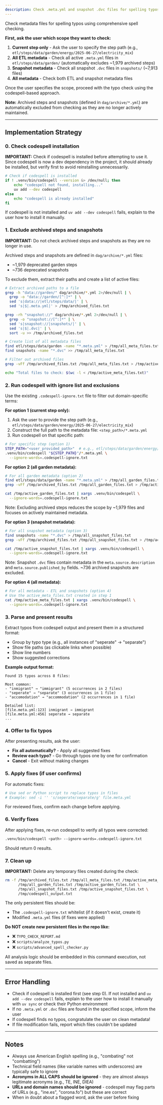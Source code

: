 ```yaml
---
description: Check .meta.yml and snapshot .dvc files for spelling typos using codespell
---
```


Check metadata files for spelling typos using comprehensive spell checking.

**First, ask the user which scope they want to check:**

1. **Current step only** - Ask the user to specify the step path (e.g., `etl/steps/data/garden/energy/2025-06-27/electricity_mix`)
2. **All ETL metadata** - Check all active `.meta.yml` files in `etl/steps/data/garden/` (automatically excludes ~1,979 archived steps)
3. **Snapshot metadata** - Check all snapshot `.dvc` files in `snapshots/` (~7,913 files)
4. **All metadata** - Check both ETL and snapshot metadata files

Once the user specifies the scope, proceed with the typo check using the codespell-based approach.

**Note:** Archived steps and snapshots (defined in `dag/archive/*.yml`) are automatically excluded from checking as they are no longer actively maintained.

---

## Implementation Strategy

### 0. Check codespell installation

**IMPORTANT:** Check if codespell is installed before attempting to use it. Since codespell is now a dev dependency in the project, it should already be installed, but verify first to avoid reinstalling unnecessarily.

```bash
# Check if codespell is installed
if ! .venv/bin/codespell --version &> /dev/null; then
    echo "codespell not found, installing..."
    uv add --dev codespell
else
    echo "codespell is already installed"
fi
```

If codespell is not installed and `uv add --dev codespell` fails, explain to the user how to install it manually.

### 1. Exclude archived steps and snapshots

**IMPORTANT:** Do not check archived steps and snapshots as they are no longer in use.

Archived steps and snapshots are defined in `dag/archive/*.yml` files:
- ~1,979 deprecated garden steps
- ~736 deprecated snapshots

To exclude them, extract their paths and create a list of active files:

```bash
# Extract archived paths to a file
grep -h "data://garden/" dag/archive/*.yml 2>/dev/null | \
  grep -o "data://garden/[^:]*" | \
  sed 's|data://|etl/steps/data/|' | \
  sed 's|$|.meta.yml|' > /tmp/archived_files.txt

grep -rh "snapshot://" dag/archive/*.yml 2>/dev/null | \
  grep -o "snapshot://[^:]*" | \
  sed 's|snapshot://|snapshots/|' | \
  sed 's|$|.dvc|' | \
  sort -u >> /tmp/archived_files.txt

# Create list of all metadata files
find etl/steps/data/garden -name "*.meta.yml" > /tmp/all_meta_files.txt
find snapshots -name "*.dvc" >> /tmp/all_meta_files.txt

# Filter out archived files
grep -vFf /tmp/archived_files.txt /tmp/all_meta_files.txt > /tmp/active_meta_files.txt

echo "Total files to check: $(wc -l < /tmp/active_meta_files.txt)"
```

### 2. Run codespell with ignore list and exclusions

Use the existing `.codespell-ignore.txt` file to filter out domain-specific terms:

**For option 1 (current step only):**

1. Ask the user to provide the step path (e.g., `etl/steps/data/garden/energy/2025-06-27/electricity_mix`)
2. Construct the full path to the metadata file: `<step_path>/*.meta.yml`
3. Run codespell on that specific path:

```bash
# For specific step (option 1)
STEP_PATH="<user_provided_path>"  # e.g., etl/steps/data/garden/energy/2025-06-27/electricity_mix
.venv/bin/codespell "${STEP_PATH}"/*.meta.yml \
  --ignore-words=.codespell-ignore.txt
```

**For option 2 (all garden metadata):**

```bash
# For all garden metadata (option 2)
find etl/steps/data/garden -name "*.meta.yml" > /tmp/all_garden_files.txt
grep -vFf /tmp/archived_files.txt /tmp/all_garden_files.txt > /tmp/active_garden_files.txt

cat /tmp/active_garden_files.txt | xargs .venv/bin/codespell \
  --ignore-words=.codespell-ignore.txt
```

Note: Excluding archived steps reduces the scope by ~1,979 files and focuses on actively maintained metadata.

**For option 3 (snapshot metadata):**

```bash
# For all snapshot metadata (option 3)
find snapshots -name "*.dvc" > /tmp/all_snapshot_files.txt
grep -vFf /tmp/archived_files.txt /tmp/all_snapshot_files.txt > /tmp/active_snapshot_files.txt

cat /tmp/active_snapshot_files.txt | xargs .venv/bin/codespell \
  --ignore-words=.codespell-ignore.txt
```

Note: Snapshot `.dvc` files contain metadata in the `meta.source.description` and `meta.source.published_by` fields. ~736 archived snapshots are excluded.

**For option 4 (all metadata):**

```bash
# For all metadata - ETL and snapshots (option 4)
# Use the active_meta_files.txt created in step 1
cat /tmp/active_meta_files.txt | xargs .venv/bin/codespell \
  --ignore-words=.codespell-ignore.txt
```

### 3. Parse and present results

Extract typos from codespell output and present them in a structured format:

- Group by typo type (e.g., all instances of "seperate" → "separate")
- Show file paths (as clickable links when possible)
- Show line numbers
- Show suggested corrections

**Example output format:**

```
Found 15 typos across 8 files:

Most common:
- "inmigrant" → "immigrant" (5 occurrences in 2 files)
- "seperate" → "separate" (3 occurrences in 1 file)
- "accomodation" → "accommodation" (2 occurrences in 1 file)

Detailed list:
[file.meta.yml:123] inmigrant → immigrant
[file.meta.yml:456] seperate → separate
...
```

### 4. Offer to fix typos

After presenting results, ask the user:

- **Fix all automatically?** - Apply all suggested fixes
- **Review each typo?** - Go through typos one by one for confirmation
- **Cancel** - Exit without making changes

### 5. Apply fixes (if user confirms)

For automatic fixes:

```bash
# Use sed or Python script to replace typos in files
# Example: sed -i '' 's/seperate/separate/g' file.meta.yml
```

For reviewed fixes, confirm each change before applying.

### 6. Verify fixes

After applying fixes, re-run codespell to verify all typos were corrected:

```bash
.venv/bin/codespell <path> --ignore-words=.codespell-ignore.txt
```

Should return 0 results.

### 7. Clean up

**IMPORTANT:** Delete any temporary files created during the check:

```bash
rm -f /tmp/archived_files.txt /tmp/all_meta_files.txt /tmp/active_meta_files.txt \
      /tmp/all_garden_files.txt /tmp/active_garden_files.txt \
      /tmp/all_snapshot_files.txt /tmp/active_snapshot_files.txt \
      /tmp/codespell_output.txt
```

The only persistent files should be:

- The `.codespell-ignore.txt` whitelist (if it doesn't exist, create it)
- Modified `.meta.yml` files (if fixes were applied)

**Do NOT create new persistent files in the repo like:**

- ❌ `TYPO_CHECK_REPORT.md`
- ❌ `scripts/analyze_typos.py`
- ❌ `scripts/advanced_spell_checker.py`

All analysis logic should be embedded in this command execution, not saved as separate files.

---

## Error Handling

- Check if codespell is installed first (see step 0). If not installed and `uv add --dev codespell` fails, explain to the user how to install it manually with `uv sync` or check their Python environment
- If no `.meta.yml` or `.dvc` files are found in the specified scope, inform the user
- If codespell finds no typos, congratulate the user on clean metadata!
- If file modification fails, report which files couldn't be updated

---

## Notes

- Always use American English spelling (e.g., "combating" not "combatting")
- Technical field names (like variable names with underscores) are typically safe to ignore
- **Acronyms in ALL CAPS should be ignored** - they are almost always legitimate acronyms (e.g., TE, INE, DIEA)
- **URLs and domain names should be ignored** - codespell may flag parts of URLs (e.g., "ine.es", "corona.fo") but these are correct
- When in doubt about a flagged word, ask the user before fixing
